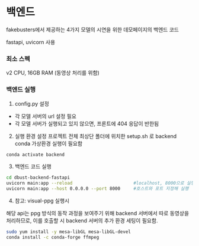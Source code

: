 # 백엔드
fakebusters에서 제공하는 4가지 모델의 시연을 위한 데모페이지의 백엔드 코드

fastapi, uvicorn 사용

### 최소 스펙
v2 CPU, 16GB RAM (동영상 처리를 위함)

### 백엔드 실행
1. config.py 설정
- 각 모델 서버의 url 설정 필요
- 각 모델 서버가 실행되고 있지 않으면, 프론트에 404 응답이 반한됨

2. 실행 환경 설정
프로젝트 전체 최상단 폴더에 위치한 setup.sh 로 backend conda 가상환경 실행이 필요함
```bash
conda activate backend
```

3. 백엔드 코드 실행
```bash
cd dbust-backend-fastapi
uvicorn main:app --reload                       #localhost, 8000으로 실행
uvicorn main:app --host 0.0.0.0 --port 8000     #호스트와 포트 지정해 실행
```

4. 참고: visual-ppg 실행시
   
해당 api는 ppg 방식의 동작 과정을 보여주기 위해 backend 서버에서 따로 동영상을 처리하므로, 이를 호출할 시 backend 서버의 추가 환경 세팅이 필요함.
```bash
sudo yum install -y mesa-libGL mesa-libGL-devel
conda install -c conda-forge ffmpeg
```
